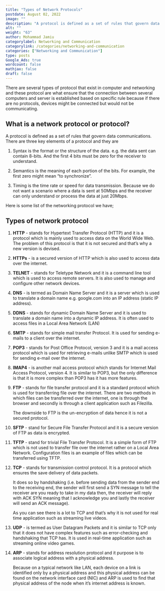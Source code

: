 ```yaml
---
title: "Types of Network Protocols"
postdate: August 02, 2022
image: ""
description: "A protocol is defined as a set of rules that govern data communications. examples of a network protocol are HTTP, HTTPs, TCP, UDP, FTP, SFTP,TFTP, ARP, DNA, DDNS, TELNET, SMTP, POP3, IMAP4 etc."
alt: ""
weight: "63"
author: Mohammad Jamiu
categorylabel: Networking and Communication
categorylink: /categories/networking-and-communication
categories: ["Networking and Communication"]
type: posts
Google_Ads: true
wordcount: false
mathjax: false
draft: false
---
```


There are several types of protocol that exist in computer and networking and these protocol are what ensure that the connection between several computers and server is established based on specific rule because if there are no protocols, devices might be connected but would not be communicating.

## What is a network protocol or protocol?

A protocol is defined as a set of rules that govern data communications. There are three key elements of a protocol and they are

1. Syntax is the format or the structure of the data. e.g. the data sent can contain 8-bits. And the first 4 bits must be zero for the receiver to understand.

2. Semantics is the meaning of each portion of the bits. For example, the first zero might mean “to synchronize”.

3. Timing is the time rate or speed for data transmission.
   Because we do not want a scenario where a data is sent at 50Mbps and the receiver can only understand or process the data at just 20Mbps.

Here is some list of the networking protocol we have;

## Types of network protocol

1. **HTTP** - stands for Hypertext Transfer Protocol (HTTP) and it is a protocol which is mainly used to access data on the World Wide Web. The problem of this protocol is that it is not secured and that’s why a new version is devised.

1. **HTTPs** - is a secured version of HTTP which is also used to access data over the internet.

1. **TELNET** - stands for Teletype Network and it is a command line tool which is used to access remote servers. It is also used to manage and configure other network devices.

1. **DNS** - is termed as Domain Name Server and it is a server which is used to translate a domain name e.g. google.com into an IP address (static IP address).

1. **DDNS** - stands for dynamic Domain Name Server and it is used to translate a domain name into a dynamic IP address. It is often used to access files in a Local Area Network (LAN)

1. **SMTP** - stands for simple mail transfer Protocol. It is used for sending e-mails to a client over the internet.

1. **POP3** - stands for Post Office Protocol, version 3 and it is a mail access protocol which is used for retrieving e-mails unlike SMTP which is used for sending e-mail over the internet.

1. **IMAP4** - is another mail access protocol which stands for Internet Mail Access Protocol, version 4. It is similar to POP3, but the only difference is that it is more complex than POP3 has it has more features.

1. **FTP** - stands for file transfer protocol and it is a standard protocol which is used for transferring file over the internet.
   There are two methods in which files can be transferred over the internet, one is through the browser and secondly is through a client application such as Filezilla.

   The downside to FTP is the un-encryption of data hence it is not a secured protocol.

1. **SFTP** - stand for Secure File Transfer Protocol and it is a secure version of FTP as data is encrypted.

1. **TFTP** - stand for trivial File Transfer Protocol. It is a simple form of FTP which is not used to transfer file over the internet rather on a Local Area Network.
   Configuration files is an example of files which can be transferred using TFTP.

1. **TCP** - stands for transmission control protocol. It is a protocol which ensures the save delivery of data packets.

   It does so by handshaking (i.e. before sending data from the sender end to the receiving end, the sender will first send a SYN message to tell the receiver are you ready to take in my data then, the receiver will reply with ACK SYN meaning that I acknowledge you and lastly the receiver will send an ACK message).

   As you can see there is a lot to TCP and that’s why it is not used for real time application such as streaming live videos.

1. **UDP** - is termed as User Datagram Packets and it is similar to TCP only that it does not have complex features such as error-checking and handshaking that TCP has. It is used in real-time application such as streaming online video games.

1. **ARP** - stands for address resolution protocol and it purpose is to associate logical address with a physical address.

   Because on a typical network like LAN, each device on a link is identified only by a physical address and this physical address can be found on the network interface card (NIC) and ARP is used to find that physical address of the node when it’s internet address is known.
